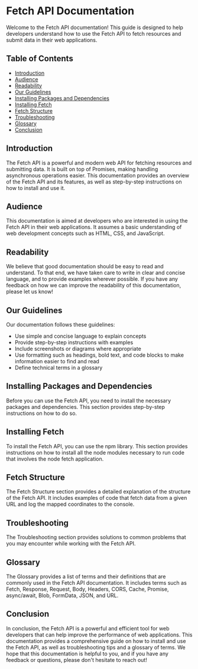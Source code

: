 # Fetch API Documentation

Welcome to the Fetch API documentation! This guide is designed to help developers understand how to use the Fetch API to fetch resources and submit data in their web applications.

## Table of Contents

- [Introduction](#introduction)
- [Audience](#audience)
- [Readability](#readability)
- [Our Guidelines](#our-guidelines)
- [Installing Packages and Dependencies](#installing-packages-and-dependencies)
- [Installing Fetch](#installing-fetch)
- [Fetch Structure](#fetch-structure)
- [Troubleshooting](#troubleshooting)
- [Glossary](#glossary)
- [Conclusion](#conclusion)

## Introduction

The Fetch API is a powerful and modern web API for fetching resources and submitting data. It is built on top of Promises, making handling asynchronous operations easier. This documentation provides an overview of the Fetch API and its features, as well as step-by-step instructions on how to install and use it.

## Audience

This documentation is aimed at developers who are interested in using the Fetch API in their web applications. It assumes a basic understanding of web development concepts such as HTML, CSS, and JavaScript.

## Readability

We believe that good documentation should be easy to read and understand. To that end, we have taken care to write in clear and concise language, and to provide examples wherever possible. If you have any feedback on how we can improve the readability of this documentation, please let us know!

## Our Guidelines

Our documentation follows these guidelines:

- Use simple and concise language to explain concepts
- Provide step-by-step instructions with examples
- Include screenshots or diagrams where appropriate
- Use formatting such as headings, bold text, and code blocks to make information easier to find and read
- Define technical terms in a glossary

## Installing Packages and Dependencies

Before you can use the Fetch API, you need to install the necessary packages and dependencies. This section provides step-by-step instructions on how to do so.

## Installing Fetch

To install the Fetch API, you can use the npm library. This section provides instructions on how to install all the node modules necessary to run code that involves the node fetch application.

## Fetch Structure

The Fetch Structure section provides a detailed explanation of the structure of the Fetch API. It includes examples of code that fetch data from a given URL and log the mapped coordinates to the console.

## Troubleshooting

The Troubleshooting section provides solutions to common problems that you may encounter while working with the Fetch API.

## Glossary

The Glossary provides a list of terms and their definitions that are commonly used in the Fetch API documentation. It includes terms such as Fetch, Response, Request, Body, Headers, CORS, Cache, Promise, async/await, Blob, FormData, JSON, and URL.

## Conclusion

In conclusion, the Fetch API is a powerful and efficient tool for web developers that can help improve the performance of web applications. This documentation provides a comprehensive guide on how to install and use the Fetch API, as well as troubleshooting tips and a glossary of terms. We hope that this documentation is helpful to you, and if you have any feedback or questions, please don't hesitate to reach out!
